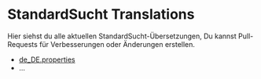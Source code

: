 # StandardSucht Translations
Hier siehst du alle aktuellen StandardSucht-Übersetzungen, Du kannst Pull-Requests für Verbesserungen oder Änderungen erstellen.
<ul>
  <li><a href="https://github.com/IgWebDE-StandardSucht/Translations/blob/main/lang/de_DE.properties">de_DE.properties</a></li>
  <li>...</li>
</ul>
